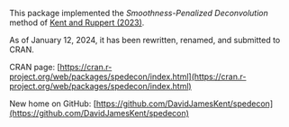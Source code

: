 This package implemented the *Smoothness-Penalized Deconvolution* method of [Kent and Ruppert (2023)](https://doi.org/10.1080/01621459.2023.2259028).

As of January 12, 2024, it has been rewritten, renamed, and submitted to CRAN.

CRAN page: [https://cran.r-project.org/web/packages/spedecon/index.html](https://cran.r-project.org/web/packages/spedecon/index.html)

New home on GitHub: [https://github.com/DavidJamesKent/spedecon](https://github.com/DavidJamesKent/spedecon)

